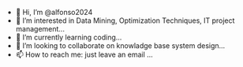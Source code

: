 - 👋 Hi, I’m @alfonso2024
- 👀 I’m interested in Data Mining, Optimization Techniques, IT project management...
- 🌱 I’m currently learning coding...
- 💞️ I’m looking to collaborate on knowladge base system design...
- 📫 How to reach me: just leave an email ...

<!---
alfonso2024/alfonso2024 is a ✨ special ✨ repository because its `README.md` (this file) appears on your GitHub profile.
You can click the Preview link to take a look at your changes.
--->
